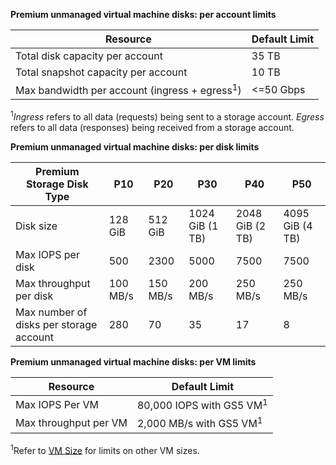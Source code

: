 **Premium unmanaged virtual machine disks: per account limits**

| Resource | Default Limit |
| --- | --- |
| Total disk capacity per account |35 TB |
| Total snapshot capacity per account |10 TB |
| Max bandwidth per account (ingress + egress<sup>1</sup>) |<=50 Gbps |

<sup>1</sup>*Ingress* refers to all data (requests) being sent to a storage account. *Egress* refers to all data (responses) being received from a storage account.

**Premium unmanaged virtual machine disks: per disk limits**

| Premium Storage Disk Type | P10 | P20 | P30 | P40 | P50 |
| --- | --- | --- | --- | --- | --- |
| Disk size |128 GiB |512 GiB |1024 GiB (1 TB) |2048 GiB (2 TB)|4095 GiB (4 TB)|
| Max IOPS per disk |500 |2300 |5000 |7500 |7500 |
| Max throughput per disk |100 MB/s | 150 MB/s |200 MB/s |250 MB/s |250 MB/s |
| Max number of disks per storage account |280 |70 |35 | 17 | 8 |

**Premium unmanaged virtual machine disks: per VM limits**

| Resource | Default Limit |
| --- | --- |
| Max IOPS Per VM |80,000 IOPS with GS5 VM<sup>1</sup> |
| Max throughput per VM |2,000 MB/s with GS5 VM<sup>1</sup> |

<sup>1</sup>Refer to [VM Size](../articles/virtual-machines/linux/sizes.md?toc=%2fvirtual-machines%2flinux%2ftoc.json) for limits on other VM sizes.